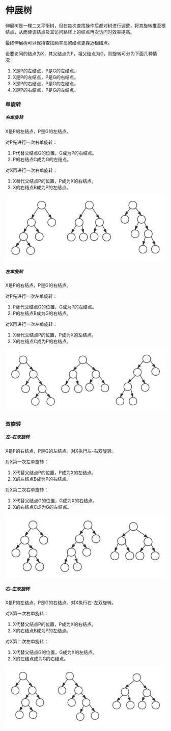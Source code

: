 # 伸展树

伸展树是一棵二叉平衡树，但在每次查找操作后都对树进行调整，将其旋转推至根结点，从而使该结点及其访问路径上的结点再次访问时效率提高。

最终伸展树可以保持查找频率高的结点更靠近根结点。

设要访问的结点为X，其父结点为P，祖父结点为G，则旋转可分为下面几种情况：
1. X是P的左结点，P是G的左结点。
2. X是P的左结点，P是G的右结点。
3. X是P的右结点，P是G的左结点。
4. X是P的右结点，P是G的左结点。

### 单旋转

##### 右单旋转

X是P的左结点，P是G的左结点。

对P先进行一次右单旋转：
1. P代替父结点G的位置，G成为P的右结点。
2. P的右结点C成为G的左结点。

对X再进行一次右单旋转：
1. X替代父结点P的位置，P成为X的右结点。
2. X的右结点B成为P的左结点。

![](1.svg)

##### 左单旋转

X是P的右结点，P是G的右结点。

对P先进行一次左单旋转：
1. P替代父结点G的位置，G成为P的左结点。
2. P的左结点B成为G的右结点。

对X再进行一次左单旋转：
1. X替代父结点P的位置，P成为X的左结点。
2. X的左结点C成为P的右结点。

![](2.svg)

### 双旋转

##### 左-右双旋转

X是P的右结点，P是G的左结点。对X执行左-右双旋转。

对X第一次左单旋转：
1. X代替父结点P的位置，P成为X的左结点。
2. X的左结点B成为P的右结点。

对X第二次右单旋转：
1. X代替父结点G的位置，G成为X的右结点。
2. X的右结点C成为G的左结点。

![](3.svg)

##### 右-左双旋转

X是P的左结点，P是G的右结点。对X执行右-左双旋转。

对X第一次右单旋转：
1. X代替父结点P的位置，P成为X的右结点。
2. X的右结点B成为P的左结点。

对X第二次左单旋转：
1. X代替父结点G的位置，G成为X的左结点。
2. X的左结点成为G的右结点。

![](4.svg)